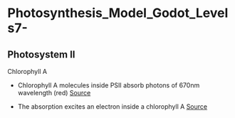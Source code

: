 # Photosynthesis_Model_Godot_Levels7-

## Photosystem II

Chlorophyll A

- Chlorophyll A molecules inside PSII absorb photons of 670nm wavelength (red) [Source](chlorophyll_A.md#section-1)

- The absorption excites an electron inside a chlorophyll A [Source](chlorophyll_A.md#section-2)


         
